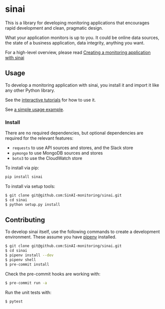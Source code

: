 # sinai

This is a library for developing monitoring applications that encourages rapid development and clean, pragmatic design.

What your application monitors is up to you. It could be online data sources, the state of a business application, data integrity, anything you want.

For a high-level overview, please read [Creating a monitoring application with sinai](INTRO.md)

## Usage

To develop a monitoring application with sinai, you install it and import it like any other Python library. 

See the [interactive tutorials](./docs/tutorial/README.md) for how to use it.

See [a simple usage example](example.py).

### Install

There are no required dependencies, but optional dependencies are required for the relevant features:

* `requests` to use API sources and stores, and the Slack store
* `pymongo` to use MongoDB sources and stores
* `boto3` to use the CloudWatch store

To install via pip:

```bash
pip install sinai
```

To install via setup tools:

```bash
$ git clone git@github.com:SinAI-monitoring/sinai.git
$ cd sinai
$ python setup.py install
```

## Contributing

To develop sinai itself, use the following commands to create a development environment. These assume you have [pipenv](https://pipenv.pypa.io/en/latest/) installed.

```bash
$ git clone git@github.com:SinAI-monitoring/sinai.git
$ cd sinai
$ pipenv install --dev
$ pipenv shell
$ pre-commit install
```

Check the pre-commit hooks are working with:

```bash
$ pre-commit run -a
```

Run the unit tests with:

```bash
$ pytest
```
